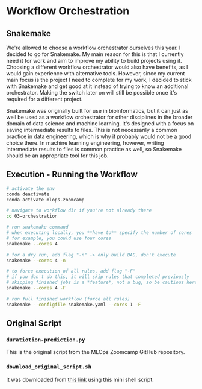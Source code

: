 # Workflow Orchestration

## Snakemake

We're allowed to choose a workflow orchestrator ourselves this year.
I decided to go for Snakemake.
My main reason for this is that I currently need it for work and aim to improve
my ability to build projects using it.
Choosing a different workflow orchestrator would also have benefits, as I would
gain experience with alternative tools.
However, since my current main focus is the project I need to complete for my
work, I decided to stick with Snakemake and get good at it instead of trying to
know an additional orchestrator.
Making the switch later on will still be possible once it's required for a
different project.

Snakemake was originally built for use in bioinformatics, but it can just as
well be used as a workflow orchestrator for other disciplines in the broader
domain of data science and machine learning.
It's designed with a focus on saving intermediate results to files.
This is not necessarily a common practice in data engineering, which is why it
probably would not be a good choice there.
In machine learning engineering, however, writing intermediate results to files
is common practice as well, so Snakemake should be an appropriate tool for this
job.

## Execution - Running the Workflow

```bash
# activate the env
conda deactivate
conda activate mlops-zoomcamp

# navigate to workflow dir if you're not already there
cd 03-orchestration

# run snakemake command
# when executing locally, you **have to** specify the number of cores
# for example, you could use four cores
snakemake --cores 4

# for a dry run, add flag "-n" -> only build DAG, don't execute
snakemake --cores 4 -n

# to force execution of all rules, add flag "-F"
# if you don't do this, it will skip rules that completed previously
# skipping finished jobs is a *feature*, not a bug, so be cautious here
snakemake --cores 4 -F

# run full finished workflow (force all rules)
snakemake --configfile snakemake.yaml --cores 1 -F
```

## Original Script

### `duratiotion-prediction.py`

This is the original script from the MLOps Zoomcamp GitHub repository.

### `download_original_script.sh`

It was downloaded from [this link](https://raw.githubusercontent.com/DataTalksClub/mlops-zoomcamp/main/03-orchestration/code/duration-prediction.py) using this mini shell script.